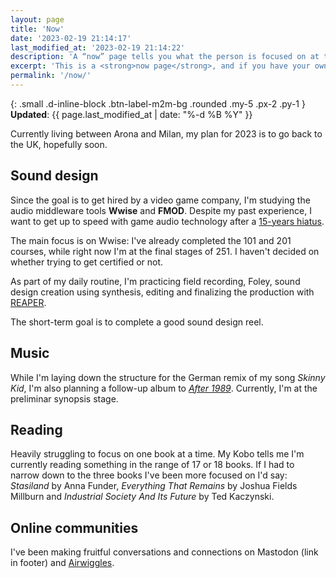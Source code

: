 ```yaml
---
layout: page
title: 'Now'
date: '2023-02-19 21:14:17'
last_modified_at: '2023-02-19 21:14:22'
description: 'A “now” page tells you what the person is focused on at this point in their life.'
excerpt: 'This is a <strong>now page</strong>, and if you have your own site, <a href="https://nownownow.com/about">you should make one, too</a>. From an idea by Derek Sivers.'
permalink: '/now/'
---
```

{: .small .d-inline-block .btn-label-m2m-bg .rounded .my-5 .px-2 .py-1 }
**Updated**: {{ page.last_modified_at | date: "%-d %B %Y" }}

Currently living between Arona and Milan, my plan for 2023 is to go back to the UK, hopefully soon.

## Sound design

Since the goal is to get hired by a video game company, I'm studying the audio middleware tools **Wwise** and **FMOD**. Despite my past experience, I want to get up to speed with game audio technology after a [15-years hiatus](/work/game-audio/console-game-ruff-trigger/). 

The main focus is on Wwise: I've already completed the 101 and 201 courses, while right now I'm at the final stages of 251. I haven't decided on whether trying to get certified or not.

As part of my daily routine, I'm practicing field recording, Foley, sound design creation using synthesis, editing and finalizing the production with [REAPER](/blog/tag/reaper/).

The short-term goal is to complete a good sound design reel.

## Music

While I'm laying down the structure for the German remix of my song _Skinny Kid_, I'm also planning a follow-up album to [_After 1989_](/work/music/after-1989/). Currently, I'm at the preliminar synopsis stage.

## Reading

Heavily struggling to focus on one book at a time. My Kobo tells me I'm currently reading something in the range of 17 or 18 books. If I had to narrow down to the three books I've been more focused on I'd say: _Stasiland_ by Anna Funder, _Everything That Remains_ by Joshua Fields Millburn and _Industrial Society And Its Future_ by Ted Kaczynski.

## Online communities

I've been making fruitful conversations and connections on Mastodon (link in footer) and [Airwiggles](https://www.airwiggles.com/home).